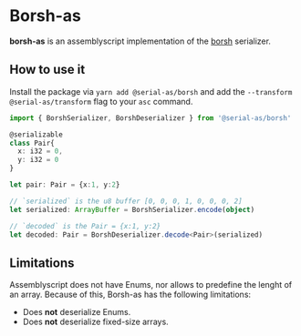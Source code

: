 # Borsh-as

**borsh-as** is an assemblyscript implementation of the [borsh](https://borsh.io) serializer.

## How to use it

Install the package via `yarn add @serial-as/borsh` and add the `--transform @serial-as/transform` flag to your `asc` command.

```ts
import { BorshSerializer, BorshDeserializer } from '@serial-as/borsh'

@serializable
class Pair{
  x: i32 = 0,
  y: i32 = 0
}

let pair: Pair = {x:1, y:2}

// `serialized` is the u8 buffer [0, 0, 0, 1, 0, 0, 0, 2]
let serialized: ArrayBuffer = BorshSerializer.encode(object)  

// `decoded` is the Pair = {x:1, y:2}
let decoded: Pair = BorshDeserializer.decode<Pair>(serialized)  
```

## Limitations

Assemblyscript does not have Enums, nor allows to predefine the lenght of an array. Because of this, Borsh-as has the following limitations:

- Does **not** deserialize Enums.
- Does **not** deserialize fixed-size arrays.
